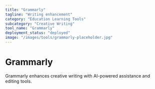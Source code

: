 ```yaml
---
title: "Grammarly"
tagline: "Writing enhancement"
category: "Education Learning Tools"
subcategory: "Creative Writing"
tool_name: "Grammarly"
deployment_status: "deployed"
image: "/images/tools/grammarly-placeholder.jpg"
---
```


# Grammarly

Grammarly enhances creative writing with AI-powered assistance and editing tools.
